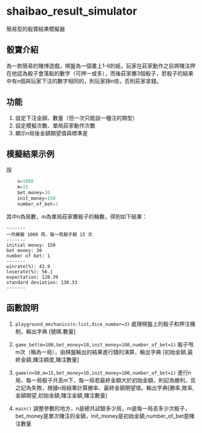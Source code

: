 # shaibao_result_simulator
簡易型的骰寶結果模擬器

## 骰寶介紹
為一款簡易的賭博遊戲，棋盤為一個畫上1-6的紙，玩家在莊家動作之前將賭注押在他認為骰子會落點的數字（可押一或多），而後莊家擲3個骰子，若骰子的結果中有n個與玩家下注的數字相同的，則玩家掙n倍，否則莊家拿錢。

## 功能
1. 設定下注金額、數量（但一次只能設一種注的類型）
2. 設定模擬次數、單局莊家動作次數
3. 顯示n局後金額期望值與標準差

## 模擬結果示例
設
```Python
    n=1000
    m=15
    bet_money=30
    init_money=150
    number_of_bet=1
```
其中n為局數，m為單局莊家擲骰子的輪數，得到如下結果：
```
-------
一共模擬 1000 局，每一局骰子骰 15 次
-------
initial money: 150
bet money: 30
number of bet: 1
-------
winrate(%): 43.9
loserate(%): 56.1
expectation: 120.39
standard deviation: 130.33
-------
```

## 函數說明
1. `playground_mechanics(n:list,dice_number=3)`
處理棋盤上的骰子和押注機制，輸出字典 [號碼:數量] 

2. `game_bet(m=100,bet_money=10,init_money=100,number_of_bet=1)`
骰子甩m次（稱為一局），由棋盤輸出的結果進行錢的演算，輸出字典 [初始金額,最終金額,賭注額度,賭注數量]

3. `game(n=50,m=15,bet_money=10,init_money=100,number_of_bet=1)`
進行n局，每一局骰子共丟m下，每一局若最終金額大於初始金額，則記為勝利，反之記為失敗，根據n局結果計算勝率、最終金額期望值。輸出字典[勝率,敗率,金額期望,初始金額,賭注金額,賭注數量]

4. `main()`
調整參數的地方，n是總共試驗多少局，m是每一局丟多少次骰子，bet_money是單次賭注的金額，init_money是初始金額,number_of_bet是賭注數量

